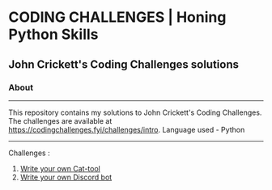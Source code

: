 # CODING CHALLENGES | Honing Python Skills
## John Crickett's Coding Challenges solutions
### About
--- 

This repository contains my solutions to John Crickett's Coding Challenges. The challenges are available at https://codingchallenges.fyi/challenges/intro.
Language used - Python

--- 
Challenges :
1. [Write your own Cat-tool](https://github.com/oussy96/coding-challenges/tree/main/cat-tool)
2. [Write your own Discord bot](https://github.com/oussy96/coding-challenges/tree/main/discord-bot)
